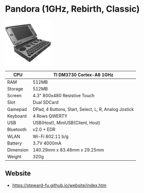 # Pandora (1GHz, Rebirth, Classic)
![Alt text](imgs/main.jpg)
  
|CPU      |TI DM3730 Cortex-A8 1GHz                            |
|---------|----------------------------------------------------|
|RAM      |512MB                                               |
|Storage  |512MB                                               |
|Screen   |4.3" 800x480 Resistive Touch                        |
|Slot     |Dual SDCard                                         |
|Gamepad  |DPad, 4 Buttons, Start, Select, L, R, Analog Jostick|
|Keyboard |4 Rows QWERTY                                       |
|USB      |USB(Host), MiniUSB(Client, Host)                    |
|Bluetooth|v2.0 + EDR                                          |
|WLAN     |Wi-Fi 802.11 b/g                                    |
|Battery  |3.7V 4000mA                                         |
|Dimension|140.29mm x 83.48mm x 29.25mm                        |
|Weight   |320g                                                |
  
  
## Website
-  https://steward-fu.github.io/website/index.htm
